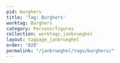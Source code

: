 ```yaml
---
pid: burghers
title: 'Tag: Burghers'
worktag: Burghers
category: Persons/figures
collection: worktags_janbrueghel
layout: tagpage_janbrueghel
order: '020'
permalink: "/janbrueghel/tags/burghers/"
---
```

